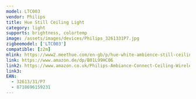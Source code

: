 ```yaml
---
model: LTC003
vendor: Philips
title: Hue Still Ceiling Light
category: light
supports: brightness, colortemp
image: /assets/images/devices/Philips_3261331P7.jpg
zigbeemodel: ['LTC003']
compatible: [z2m]
mlink: https://www2.meethue.com/en-gb/p/hue-white-ambience-still-ceiling-light/3261331P7
link: https://www.amazon.de/dp/B01L99HC06
link2: https://www.amazon.co.uk/Philips-Ambiance-Connect-Ceiling-Wireless/dp/B01L99HC06
link3: 
EAN: 
  - 32613/31/P7
  - 8718696159231
---
```

